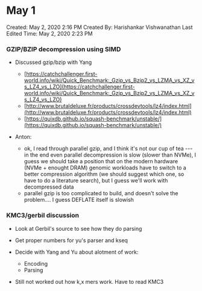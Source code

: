 # May 1

Created: May 2, 2020 2:16 PM
Created By: Harishankar Vishwanathan
Last Edited Time: May 2, 2020 2:23 PM

### GZIP/BZIP decompression using SIMD

- Discussed gzip/bzip with Yang
    - [https://catchchallenger.first-world.info/wiki/Quick_Benchmark:_Gzip_vs_Bzip2_vs_LZMA_vs_XZ_vs_LZ4_vs_LZO](https://catchchallenger.first-world.info/wiki/Quick_Benchmark:_Gzip_vs_Bzip2_vs_LZMA_vs_XZ_vs_LZ4_vs_LZO)
    - [http://www.brutaldeluxe.fr/products/crossdevtools/lz4/index.html](http://www.brutaldeluxe.fr/products/crossdevtools/lz4/index.html)
    - [https://quixdb.github.io/squash-benchmark/unstable/](https://quixdb.github.io/squash-benchmark/unstable/)

- Anton:
    - ok, I read through parallel gzip, and I think it's not our cup of tea --- in the end even parallel decompression is slow (slower than NVMe), I guess we should take a position that on the modern hardware (NVMe + enought DRAM) genomic workloads have to switch to a better compression algorithm (we should suggest which one, so have to do a literature search), but I guess we'll work with decompressed data
    - parallel gzip is too complicated to build, and doesn't solve the problem.... I guess DEFLATE itself is slowish

### KMC3/gerbil discussion

- Look at Gerbil's source to see how they do parsing
- Get proper numbers for yu's parser and kseq
- Decide with Yang and Yu about alotment of work:
    - Encoding
    - Parsing

- Still not worked out how k,x mers work. Have to read KMC3